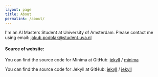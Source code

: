 ```yaml
---
layout: page
title: About
permalink: /about/
---
```


I'm an AI Masters Student at University of Amsterdam.
Please contact me using email:
jakub.podolak@student.uva.nl

#### Source of website:

You can find the source code for Minima at GitHub:
[jekyll][jekyll-organization] /
[minima](https://github.com/jekyll/minima)

You can find the source code for Jekyll at GitHub:
[jekyll][jekyll-organization] /
[jekyll](https://github.com/jekyll/jekyll)


[jekyll-organization]: https://github.com/jekyll
